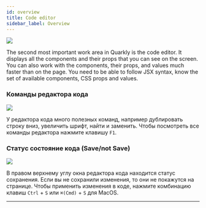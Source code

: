 ```yaml
---
id: overview
title: Code editor
sidebar_label: Overview
---
```


![](https://test-upl.quarkly.io/60a657b1e3623a001f692958/images/docs-new-code-editor-general.png?v=2021-05-24T12:51:32.599Z)

The second most important work area in Quarkly is the code editor. It displays all the components and their props that you can see on the screen. You can also work with the components, their props, and values much faster than on the page. You need to be able to follow JSX syntax, know the set of available components, CSS props and values.

### Команды редактора кода

![](https://test-upl.quarkly.io/60a657b1e3623a001f692958/images/docs-new-code-editor-shortcuts.png?v=2021-05-24T12:51:50.792Z)

У редактора кода много полезных команд, например дублировать строку вниз, увеличить шрифт, найти и заменить. Чтобы посмотреть все команды редактора нажмите клавишу `F1`.

### Статус состояние кода (Save/not Save)

![](https://test-upl.quarkly.io/60a657b1e3623a001f692958/images/docs-new-code-editor-status.png?v=2021-05-24T12:52:02.648Z)

В правом верхнему углу окна редактора кода находится статус сохранения. Если вы не сохранили изменения, то они не покажутся на странице. Чтобы применить изменения в коде, нажмите комбинацию клавиш `Ctrl` + `S` или `⌘(Cmd)` + `S` для MacOS.

---
